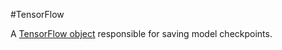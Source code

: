 #TensorFlow

A <a href="https://www.tensorflow.org/api_docs/python/tf/compat/v1/train/Saver"
target="T">TensorFlow object</a>
responsible for saving model checkpoints.

